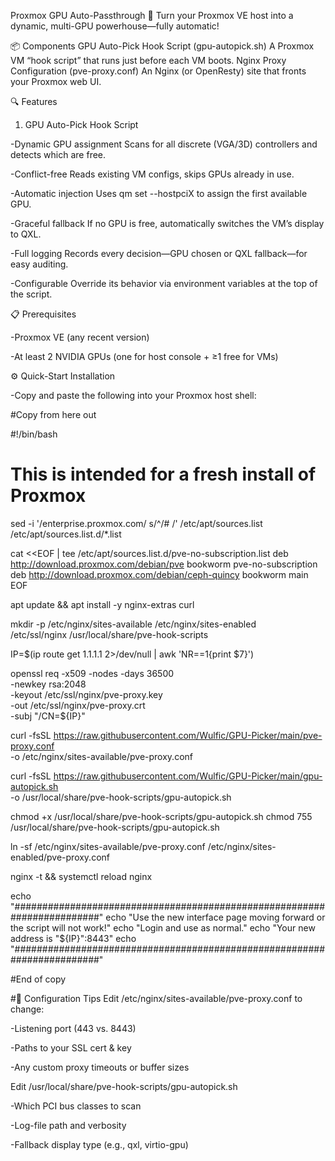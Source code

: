 Proxmox GPU Auto-Passthrough 🚀
Turn your Proxmox VE host into a dynamic, multi-GPU powerhouse—fully automatic!



📦 Components
GPU Auto-Pick Hook Script (gpu-autopick.sh) A Proxmox VM “hook script” that runs just before each VM boots.
Nginx Proxy Configuration (pve-proxy.conf) An Nginx (or OpenResty) site that fronts your Proxmox web UI.



🔍 Features
1. GPU Auto-Pick Hook Script

-Dynamic GPU assignment Scans for all discrete (VGA/3D) controllers and detects which are free.

-Conflict-free Reads existing VM configs, skips GPUs already in use.

-Automatic injection Uses qm set <vmid> --hostpciX to assign the first available GPU.

-Graceful fallback If no GPU is free, automatically switches the VM’s display to QXL.

-Full logging Records every decision—GPU chosen or QXL fallback—for easy auditing.

-Configurable Override its behavior via environment variables at the top of the script.



📋 Prerequisites

-Proxmox VE (any recent version)

-At least 2 NVIDIA GPUs (one for host console + ≥1 free for VMs)



⚙️ Quick-Start Installation

-Copy and paste the following into your Proxmox host shell:



#Copy from here out

#!/bin/bash

# This is intended for a fresh install of Proxmox

sed -i '/enterprise.proxmox.com/ s/^/# /' /etc/apt/sources.list /etc/apt/sources.list.d/*.list

cat <<EOF | tee /etc/apt/sources.list.d/pve-no-subscription.list
deb http://download.proxmox.com/debian/pve bookworm pve-no-subscription
deb http://download.proxmox.com/debian/ceph-quincy bookworm main
EOF

apt update && apt install -y nginx-extras curl

mkdir -p /etc/nginx/sites-available /etc/nginx/sites-enabled \
         /etc/ssl/nginx /usr/local/share/pve-hook-scripts

IP=$(ip route get 1.1.1.1 2>/dev/null | awk 'NR==1{print $7}')

openssl req -x509 -nodes -days 36500 \
  -newkey rsa:2048 \
  -keyout /etc/ssl/nginx/pve-proxy.key \
  -out /etc/ssl/nginx/pve-proxy.crt \
  -subj "/CN=${IP}"

curl -fsSL https://raw.githubusercontent.com/Wulfic/GPU-Picker/main/pve-proxy.conf \
  -o /etc/nginx/sites-available/pve-proxy.conf

curl -fsSL https://raw.githubusercontent.com/Wulfic/GPU-Picker/main/gpu-autopick.sh \
  -o /usr/local/share/pve-hook-scripts/gpu-autopick.sh

chmod +x /usr/local/share/pve-hook-scripts/gpu-autopick.sh
chmod 755 /usr/local/share/pve-hook-scripts/gpu-autopick.sh

ln -sf /etc/nginx/sites-available/pve-proxy.conf /etc/nginx/sites-enabled/pve-proxy.conf

nginx -t && systemctl reload nginx

echo "########################################################################"
echo "Use the new interface page moving forward or the script will not work!"
echo "Login and use as normal."
echo "Your new address is "${IP}":8443"
echo "########################################################################"


#End of copy


#🔧 Configuration Tips
Edit /etc/nginx/sites-available/pve-proxy.conf to change:

-Listening port (443 vs. 8443)

-Paths to your SSL cert & key

-Any custom proxy timeouts or buffer sizes




Edit /usr/local/share/pve-hook-scripts/gpu-autopick.sh

-Which PCI bus classes to scan

-Log-file path and verbosity

-Fallback display type (e.g., qxl, virtio-gpu)
